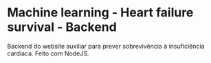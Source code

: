 # Machine learning - Heart failure survival - Backend

Backend do website auxiliar para prever sobrevivência à insuficiência cardíaca. Feito com NodeJS.

